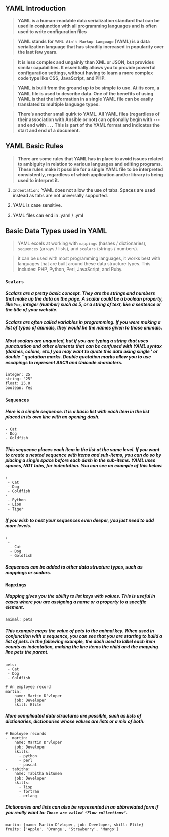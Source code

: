 ## YAML Introduction  

> **YAML is a human-readable data serialization standard that can be used in conjunction with all programming languages and is often used to write configuration files**

> **YAML stands for `YAML Ain't Markup Language` (YAML) is a data serialization language that has steadily increased in popularity over the last few years.**

> **It is less complex and ungainly than XML or JSON, but provides similar capabilities. It essentially allows you to provide powerful configuration settings, without having to learn a more complex code type like CSS, JavaScript, and PHP.**

> **YAML is built from the ground up to be simple to use. At its core, a YAML file is used to describe data. One of the benefits of using YAML is that the information in a single YAML file can be easily translated to multiple language types.**

> **There’s another small quirk to YAML. All YAML files (regardless of their association with Ansible or not) can optionally begin with `---` and end with `...` This is part of the YAML format and indicates the start and end of a document.**


## YAML Basic Rules

> **There are some rules that YAML has in place to avoid issues related to ambiguity in relation to various languages and editing programs. These rules make it possible for a single YAML file to be interpreted consistently, regardless of which application and/or library is being used to interpret it.**


1. `Indentation:` YAML does not allow the use of tabs. Spaces are used instead as tabs are not universally supported.

2. YAML is case sensitive.

3. YAML files can end in .yaml / .yml 


## Basic Data Types used in YAML

> YAML excels at working with `mappings` (hashes / dictionaries), `sequences` (arrays / lists), and `scalars` (strings / numbers). 

> it can be used with most programming languages, it works best with languages that are built around these data structure types. This includes: PHP, Python, Perl, JavaScript, and Ruby.

### `Scalars`

##### Scalars are a pretty basic concept. They are the strings and numbers that make up the data on the page. A scalar could be a boolean property, like `Yes`, integer (number) such as 5, or a string of text, like a sentence or the title of your website.

##### Scalars are often called variables in programming. If you were making a list of types of animals, they would be the names given to those animals.

##### Most scalars are unquoted, but if you are typing a string that uses punctuation and other elements that can be confused with YAML syntax (dashes, colons, etc.) you may want to quote this data using single ' or double " quotation marks. Double quotation marks allow you to use escapings to represent ASCII and Unicode characters.

```
integer: 25
string: "25"
float: 25.0
boolean: Yes
```

### `Sequences`

##### Here is a simple sequence. It is a basic list with each item in the list placed in its own line with an opening dash.

```
- Cat
- Dog
- Goldfish
```

##### This sequence places each item in the list at the same level. If you want to create a nested sequence with items and sub-items, you can do so by placing a single space before each dash in the sub-items. YAML uses spaces, NOT tabs, for indentation. You can see an example of this below.

```
-
 - Cat
 - Dog
 - Goldfish
-
 - Python
 - Lion
 - Tiger
```

##### If you wish to nest your sequences even deeper, you just need to add more levels.

```
-
 -
  - Cat
  - Dog
  - Goldfish
```

##### Sequences can be added to other data structure types, such as mappings or scalars.

### `Mappings`

##### Mapping gives you the ability to list keys with values. This is useful in cases where you are assigning a name or a property to a specific element.

```
animal: pets
```

##### This example maps the value of pets to the animal key. When used in conjunction with a sequence, you can see that you are starting to build a list of pets. In the following example, the dash used to label each item counts as indentation, making the line items the child and the mapping line pets the parent.

```
pets:
 - Cat
 - Dog
 - Goldfish
```

```
# An employee record
martin:
    name: Martin D'vloper
    job: Developer
    skill: Elite
```

##### More complicated data structures are possible, such as lists of dictionaries, dictionaries whose values are lists or a mix of both:

```
# Employee records
-  martin:
    name: Martin D'vloper
    job: Developer
    skills:
      - python
      - perl
      - pascal
-  tabitha:
    name: Tabitha Bitumen
    job: Developer
    skills:
      - lisp
      - fortran
      - erlang
```

##### Dictionaries and lists can also be represented in an abbreviated form if you really want to: `These are called “Flow collections”.`

```
martin: {name: Martin D'vloper, job: Developer, skill: Elite}
fruits: ['Apple', 'Orange', 'Strawberry', 'Mango']
```


